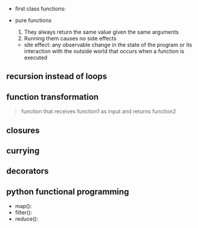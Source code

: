 
- first class functions:

- pure functions
  1. They always return the same value given the same arguments
  2. Running them causes no side effects
    - site effect: any observable change in the state of the program or its interaction with the outside world that occurs when a function is executed

## recursion instead of loops

## function transformation

> function that receives function1 as input and returns function2


## closures
## currying
## decorators

## python functional programming

- map(): 
- filter(): 
- reduce(): 

